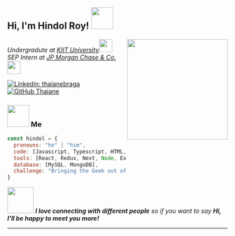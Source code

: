 <h2> Hi, I'm Hindol Roy! <img src="https://media.giphy.com/media/mGcNjsfWAjY5AEZNw6/giphy.gif" width="50"></h2>
<img align='right' src=https://media4.giphy.com/media/v1.Y2lkPTc5MGI3NjExd3J3ZnFpaXJ5dzVmeXVlcXMxNXMyMzNubHoweTIzbHk5MTh0Z2wxcSZlcD12MV9pbnRlcm5hbF9naWZfYnlfaWQmY3Q9cw/m8KKYSFPrmAm3vMgYR/giphy.gif width="230">
<p><em>Undergradute at <a href="https://kiit.ac.in/">KIIT University</a><img src="https://media.giphy.com/media/fYSnHlufseco8Fh93Z/giphy.gif" width="30"></br>SEP Intern at <a href="https://www.jpmorgan.com/global">JP Morgan Chase & Co.</a><img src="https://media.giphy.com/media/WUlplcMpOCEmTGBtBW/giphy.gif" width="30"> 
</em></p>

[![Linkedin: thaianebraga](https://img.shields.io/badge/-hindolroy-blue?style=flat-square&logo=Linkedin&logoColor=white&link=https://www.linkedin.com/in/thaianebraga/)](https://www.linkedin.com/in/hindol-roy/)
[![GitHub Thaiane](https://img.shields.io/github/followers/hRJ06?label=follow&style=social)](https://github.com/hRJ06)


### <img src="https://media.giphy.com/media/VgCDAzcKvsR6OM0uWg/giphy.gif" width="50"> Me

```javascript
const hindol = {
  pronouns: "he" | "him",
  code: [Javascript, Typescript, HTML, CSS, Java, Python],
  tools: [React, Redux, Next, Node, Express, Styled-Components, Flask, Spring],
  database: [MySQL, MongoDB],
  challenge: "Bringing the Geek out of me to build for the future!"
}
```

<img src="https://media.giphy.com/media/LnQjpWaON8nhr21vNW/giphy.gif" width="60"> <em><b>I love connecting with different people</b> so if you want to say <b>Hi, I'll be happy to meet you more!</b></em>

---
